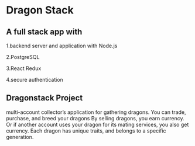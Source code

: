 # Dragon Stack

## A full stack app with 
   1.backend server and application with Node.js  
   
   2.PostgreSQL
   
   3.React Redux
   
   4.secure authentication

## Dragonstack Project 
multi-account collector’s application for gathering dragons.
You can trade, purchase, and breed your dragons
By selling dragons, you earn currency. 
Or if another account uses your dragon for its mating services, you also get currency.
Each dragon has unique traits, and belongs to a specific generation.
